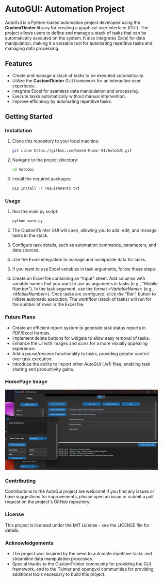 # AutoGUI: Automation Project

AutoGUI is a Python-based automation project developed using the **CustomTkinter** library for creating a graphical user interface (GUI). The project allows users to define and manage a stack of tasks that can be automatically executed on the system. It also integrates Excel for data manipulation, making it a versatile tool for automating repetitive tasks and managing data processing.

## Features

- Create and manage a stack of tasks to be executed automatically.
- Utilize the **CustomTkinter** GUI framework for an interactive user experience.
- Integrate Excel for seamless data manipulation and processing.
- Execute tasks automatically without manual intervention.
- Improve efficiency by automating repetitive tasks.

## Getting Started

### Installation

1. Clone this repository to your local machine:

   ```bash
   git clone https://github.com/Umesh-Kumar-01/AutoGUI.git
   ```
2. Navigate to the project directory:
    ```bash
   cd AutoGui
   ```
3. Install the required packages:
    ```bash
   pip install -r requirements.txt
   ```
### Usage
1. Run the main.py script:

    ```bash
    python main.py
    ```
2. The CustomTkinter GUI will open, allowing you to add, edit, and manage tasks in the stack.

3. Configure task details, such as automation commands, parameters, and data sources.

4. Use the Excel integration to manage and manipulate data for tasks.

5. If you want to use Excel variables in task arguments, follow these steps:

6. Create an Excel file containing an "Input" sheet.
   Add columns with variable names that you want to use as arguments in tasks (e.g., "Mobile Number").
   In the task argument, use the format <$Variable Name$> (e.g., <$Mobile Number$>).
   Once tasks are configured, click the "Run" button to initiate automatic execution. The workflow (stack of tasks) will run for the number of rows in the Excel file.

### Future Plans
- Create an efficient report system to generate task status reports in PDF/Excel formats.
- Implement delete buttons for widgets to allow easy removal of tasks.
- Enhance the UI with images and icons for a more visually appealing experience.
- Add a pause/resume functionality to tasks, providing greater control over task execution.
- Introduce the ability to import other AutoGUI (.wf) files, enabling task sharing and productivity gains.

### HomePage Image
![Home Page Image](Images/home.png)
### Contributing
Contributions to the AutoGui project are welcome! If you find any issues or have suggestions for improvements, please open an issue or submit a pull request on the project's GitHub repository.

### License
This project is licensed under the MIT License - see the LICENSE file for details.

### Acknowledgements
- The project was inspired by the need to automate repetitive tasks and streamline data manipulation processes.
- Special thanks to the CustomTkinter community for providing the GUI framework, and to the Tkinter and openpyxl communities for providing additional tools necessary to build this project.